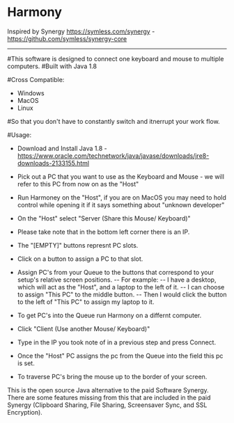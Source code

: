 # Harmony
Inspired by Synergy https://symless.com/synergy - https://github.com/symless/synergy-core
_________________________________________________________________________________________
#This software is designed to connect one keyboard and mouse to multiple computers.
#Built with Java 1.8

#Cross Compatible:
- Windows
- MacOS
- Linux

#So that you don't have to constantly switch and itnerrupt your work flow.

#Usage:
- Download and Install Java 1.8 - https://www.oracle.com/technetwork/java/javase/downloads/jre8-downloads-2133155.html
- Pick out a PC that you want to use as the Keyboard and Mouse - we will refer to this PC from now on as the "Host"
- Run Harmoney on the "Host", if you are on MacOS you may need to hold control while opening it if it says something about "unknown developer"
- On the "Host" select "Server (Share this Mouse/ Keyboard)"
- Please take note that in the bottom left corner there is an IP.

- The "[EMPTY]" buttons represnt PC slots.
- Click on a button to assign a PC to that slot.
- Assign PC's from your Queue to the buttons that correspond to your setup's relative screen positions.
-- For example:
-- I have a desktop, which will act as the "Host", and a laptop to the left of it.
-- I can choose to assign "This PC" to the middle button.
-- Then I would click the button to the left of "This PC" to assign my laptop to it.
- To get PC's into the Queue run Harmony on a differnt computer.
- Click "Client (Use another Mouse/ Keyboard)"
- Type in the IP you took note of in a previous step and press Connect.
- Once the "Host" PC assigns the pc from the Queue into the field this pc is set.

- To traverse PC's bring the mouse up to the border of your screen.


This is the open source Java alternative to the paid Software Synergy.
There are some features missing from this that are included in the paid Synergy (Clipboard Sharing, File Sharing, Screensaver Sync, and SSL Encryption).
